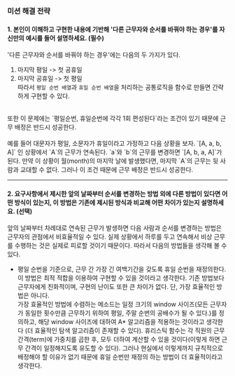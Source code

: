 ### 미션 해결 전략

#### 1. 본인이 이해하고 구현한 내용에 기반해 '다른 근무자와 순서를 바꿔야 하는 경우'를 자신만의 예시를 들어 설명하세요. (필수)

'다른 근무자와 순서를 바꿔야 하는 경우'에는 다음의 두 가지가 있다.
1. 마지막 평일 -> 첫 공휴일
2. 마지막 공휴일 -> 첫 평일</br>
따라서 `평일 순번 배열`과 `휴일 순번 배열`을 처리하는 공통로직을 함수로 만들면 간략하게 구현할 수 있다.</br>
</br>
또한 이 문제에는 `평일순번, 휴일순번에 각각 1회 편성된다`라는 조건이 있기 때문에 근무 배정은 반드시 성공한다.</br>
</br>
예를 들어 대문자가 평일, 소문자가 휴일이라고 가정하고 다음 상황을 보자. `[A, a, b, A]` 인 상황에서 `A`의 근무가 연속된다. `a`와 `b`의 근무를 변경하면 `[A, b, a, A]`가 된다. 만약 이 상황이 월(month)의 마지막 날에 발생했다면, 마지막 `A`의 근무는 뒷 사람과 교대할 수 없다. 그러나 이 조건 때문에 근무 배정은 반드시 성공한다.</br>

---

#### 2. 요구사항에서 제시한 앞의 날짜부터 순서를 변경하는 방법 외에 다른 방법이 있다면 어떤 방식이 있는지, 이 방법은 기존에 제시된 방식과 비교해 어떤 차이가 있는지 설명하세요. (선택)

앞의 날짜부터 차례대로 연속된 근무가 발생하면 다음 사람과 순서를 변경하는 방법은 근무자의 관점에서 비효율적일 수 있다. 실제 상황에서 하루를 두고 연속해서 비상 근무를 수행하는 것은 실제로 피로할 것이기 때문이다. 따라서 다음의 방법들을 생각해 볼 수 있다.
- 평일 순번을 기준으로, 근무 간 가장 긴 여백기간을 갖도록 휴일 순번을 재정의한다.
이 방법은 최적 적합을 이용하여 구현할 수 있을 것이라고 생각한다. 기존 방법보다 근무자에게 친화적이며, 구현의 난이도 또한 큰 차이가 없다. 단, 가장 효율적인 방법은 아니다.</br>
가장 효율적인 방법에 수렴하는 메소드는 일정 크기의 window 사이즈(모든 근무자가 동일한 횟수만큼 근무하기 위하여 평일, 주말 순번의 공배수가 될 수 있다.)를 정의하고, 해당 window 사이즈에 대하여 A* 알고리즘을 적용하는 것이라고 생각한다 (더 효율적인 탐색 알고리즘이 존재할 수 있다). 휴리스틱 함수는 각 직원의 근무 간격(term)에 가중치를 곱한 후, 모두 더하여 계산할 수 있을 것이다(이렇게 하면 근무 간격이 일정해지도록 유도할 수 있다). 그러나 현실에서 이렇게까지 규칙적으로 배정해야 할 이유가 없기 때문에 휴일 순번만 재정의 하는 방법이 더 효율적이라고 생각한다.
